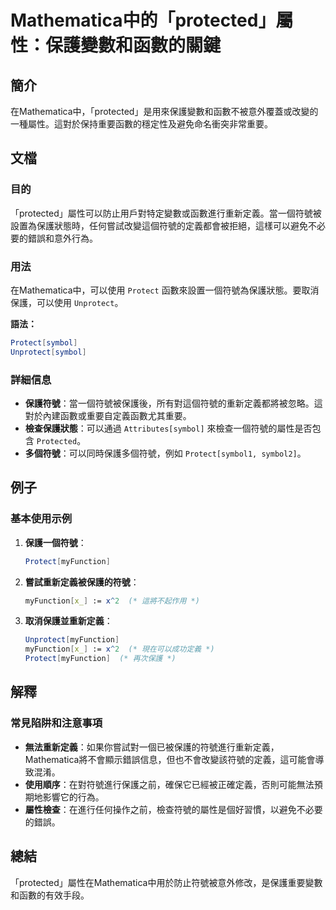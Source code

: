 <!--
Meta Description: # Mathematica中的「protected」屬性：保護變數和函數的關鍵 ## 簡介 在Mathematica中，「protected」是用來保護變數和函數不被意外覆蓋或改變的一種屬性。這對於保持重要函數的穩定性及避免命名衝突非常重要。 ## 文檔 ### 目的 「protected」屬性可以...
Meta Keywords: protected, protect, myfunction, mathematica, unprotect
-->

# Mathematica中的「protected」屬性：保護變數和函數的關鍵

## 簡介
在Mathematica中，「protected」是用來保護變數和函數不被意外覆蓋或改變的一種屬性。這對於保持重要函數的穩定性及避免命名衝突非常重要。

## 文檔
### 目的
「protected」屬性可以防止用戶對特定變數或函數進行重新定義。當一個符號被設置為保護狀態時，任何嘗試改變這個符號的定義都會被拒絕，這樣可以避免不必要的錯誤和意外行為。

### 用法
在Mathematica中，可以使用 `Protect` 函數來設置一個符號為保護狀態。要取消保護，可以使用 `Unprotect`。

**語法：**
```mathematica
Protect[symbol]
Unprotect[symbol]
```

### 詳細信息
- **保護符號**：當一個符號被保護後，所有對這個符號的重新定義都將被忽略。這對於內建函數或重要自定義函數尤其重要。
- **檢查保護狀態**：可以通過 `Attributes[symbol]` 來檢查一個符號的屬性是否包含 `Protected`。
- **多個符號**：可以同時保護多個符號，例如 `Protect[symbol1, symbol2]`。

## 例子
### 基本使用示例
1. **保護一個符號**：
   ```mathematica
   Protect[myFunction]
   ```

2. **嘗試重新定義被保護的符號**：
   ```mathematica
   myFunction[x_] := x^2  (* 這將不起作用 *)
   ```

3. **取消保護並重新定義**：
   ```mathematica
   Unprotect[myFunction]
   myFunction[x_] := x^2  (* 現在可以成功定義 *)
   Protect[myFunction]  (* 再次保護 *)
   ```

## 解釋
### 常見陷阱和注意事項
- **無法重新定義**：如果你嘗試對一個已被保護的符號進行重新定義，Mathematica將不會顯示錯誤信息，但也不會改變該符號的定義，這可能會導致混淆。
- **使用順序**：在對符號進行保護之前，確保它已經被正確定義，否則可能無法預期地影響它的行為。
- **屬性檢查**：在進行任何操作之前，檢查符號的屬性是個好習慣，以避免不必要的錯誤。

## 總結
「protected」屬性在Mathematica中用於防止符號被意外修改，是保護重要變數和函數的有效手段。